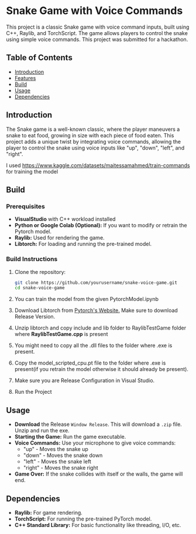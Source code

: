 # Snake Game with Voice Commands

This project is a classic Snake game with voice command inputs, built using C++, Raylib, and TorchScript. The game allows players to control the snake using simple voice commands. This project was submitted for a hackathon.

## Table of Contents

- [Introduction](#introduction)
- [Features](#features)
- [Build](#build)
- [Usage](#usage)
- [Dependencies](#dependencies)

## Introduction

The Snake game is a well-known classic, where the player maneuvers a snake to eat food, growing in size with each piece of food eaten. This project adds a unique twist by integrating voice commands, allowing the player to control the snake using voice inputs like "up", "down", "left", and "right".

I used https://www.kaggle.com/datasets/maitessamahmed/train-commands for training the model

## Build
### Prerequisites

- **VisualStudio** with C++ workload installed
- **Python or Google Colab (Optional):** If you want to modify or retrain the Pytorch model.
- **Raylib:** Used for rendering the game.
- **Libtorch:** For loading and running the pre-trained model.

### Build Instructions

1. Clone the repository:
    ```bash
    git clone https://github.com/yourusername/snake-voice-game.git
    cd snake-voice-game
    ```
2. You can train the model from the given PytorchModel.ipynb
3. Download Libtorch from [Pytorch's Website.](https://pytorch.org/get-started/locally/) Make sure to download Release Version.

4. Unzip libtorch and copy include and lib folder to RaylibTestGame folder where **RaylibTestGame.cpp** is present

5. You might need to copy all the .dll files to the folder where .exe is present.

6. Copy the model_scripted_cpu.pt file to the folder where .exe is present(if you retrain the model otherwise it should already be present).

7. Make sure you are Release Configuration in Visual Studio.

8. Run the Project

## Usage
- **Download** the Release `Window Release`. This will download a `.zip` file. Unzip and run the exe.  
- **Starting the Game:** Run the game executable.
- **Voice Commands:** Use your microphone to give voice commands:
  - "up" - Moves the snake up
  - "down" - Moves the snake down
  - "left" - Moves the snake left
  - "right" - Moves the snake right
- **Game Over:** If the snake collides with itself or the walls, the game will end.

## Dependencies

- **Raylib:** For game rendering.
- **TorchScript:** For running the pre-trained PyTorch model.
- **C++ Standard Library:** For basic functionality like threading, I/O, etc.

